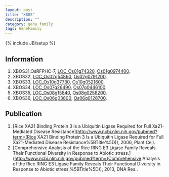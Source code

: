 ```yaml
---
layout: post
title: "XBOS"
description: ""
category: gene family
tags: GeneFamily
---
```

{% include JB/setup %}

## Information
1. XBOS31,OsRFPHC-7, [LOC_Os01g74320](http://rice.plantbiology.msu.edu/cgi-bin/ORF_infopage.cgi?orf=LOC_Os01g74320), [Os01g0974400](http://rapdb.dna.affrc.go.jp/viewer/gbrowse_details/irgsp1?name=Os01g0974400).
2. XBOS32, [LOC_Os02g54860](http://rice.plantbiology.msu.edu/cgi-bin/ORF_infopage.cgi?orf=LOC_Os02g54860), [Os02g0791200](http://rapdb.dna.affrc.go.jp/viewer/gbrowse_details/irgsp1?name=Os02g0791200).
3. XBOS33, [LOC_Os10g37730](http://rice.plantbiology.msu.edu/cgi-bin/ORF_infopage.cgi?orf=LOC_Os10g37730), [Os10g0521600](http://rapdb.dna.affrc.go.jp/viewer/gbrowse_details/irgsp1?name=Os10g0521600).
4. XBOS34, [LOC_Os07g26490](http://rice.plantbiology.msu.edu/cgi-bin/ORF_infopage.cgi?orf=LOC_Os07g26490), [Os07g0446100](http://rapdb.dna.affrc.go.jp/viewer/gbrowse_details/irgsp1?name=Os07g0446100).
5. XBOS35, [LOC_Os08g15840](http://rice.plantbiology.msu.edu/cgi-bin/ORF_infopage.cgi?orf=LOC_Os08g15840), [Os08g0258200](http://rapdb.dna.affrc.go.jp/viewer/gbrowse_details/irgsp1?name=Os08g0258200).
6. XBOS36, [LOC_Os06g03800](http://rice.plantbiology.msu.edu/cgi-bin/ORF_infopage.cgi?orf=LOC_Os06g03800), [Os06g0128700](http://rapdb.dna.affrc.go.jp/viewer/gbrowse_details/irgsp1?name=Os06g0128700).

## Publication
1. [Rice XA21 Binding Protein 3 Is a Ubiquitin Ligase Required for Full Xa21-Mediated Disease Resistance](http://www.ncbi.nlm.nih.gov/pubmed?term=(Rice XA21 Binding Protein 3 Is a Ubiquitin Ligase Required for Full Xa21-Mediated Disease Resistance%5BTitle%5D)), 2006, Plant Cell.
2. [Comprehensive Analysis of the Rice RING E3 Ligase Family Reveals Their Functional Diversity in Response to Abiotic stress.](http://www.ncbi.nlm.nih.gov/pubmed?term=(Comprehensive Analysis of the Rice RING E3 Ligase Family Reveals Their Functional Diversity in Response to Abiotic stress.%5BTitle%5D)), 2013, DNA Res..



